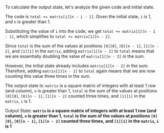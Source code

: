 To calculate the output state, let's analyze the given code and initial state.

The code is `total += matrix[i][n - i - 1]`. Given the initial state, `i` is 1, and `n` is greater than 1.

Substituting the value of `i` into the code, we get `total += matrix[1][n - 1 - 1]`, which simplifies to `total += matrix[1][n - 2]`.

Since `total` is the sum of the values at positions `[0][0]`, `[0][n - 1]`, `[1][n - 2]`, and `[1][1]` in the `matrix`, adding `matrix[1][n - 2]` to `total` means that we are essentially doubling the value of `matrix[1][n - 2]` in the sum.

However, the initial state already includes `matrix[1][n - 2]` in the sum. Therefore, adding `matrix[1][n - 2]` to `total` again means that we are now counting this value three times in the sum.

The output state is: `matrix` is a square matrix of integers with at least 1 row (and column), `n` is greater than 1, `total` is the sum of the values at positions `[0][0]`, `[0][n - 1]`, `[1][n - 2]` counted three times, and `[1][1]` in the `matrix`, `i` is 1.

Output State: **`matrix` is a square matrix of integers with at least 1 row (and column), `n` is greater than 1, `total` is the sum of the values at positions `[0][0]`, `[0][n - 1]`, `[1][n - 2]` counted three times, and `[1][1]` in the `matrix`, `i` is 1**